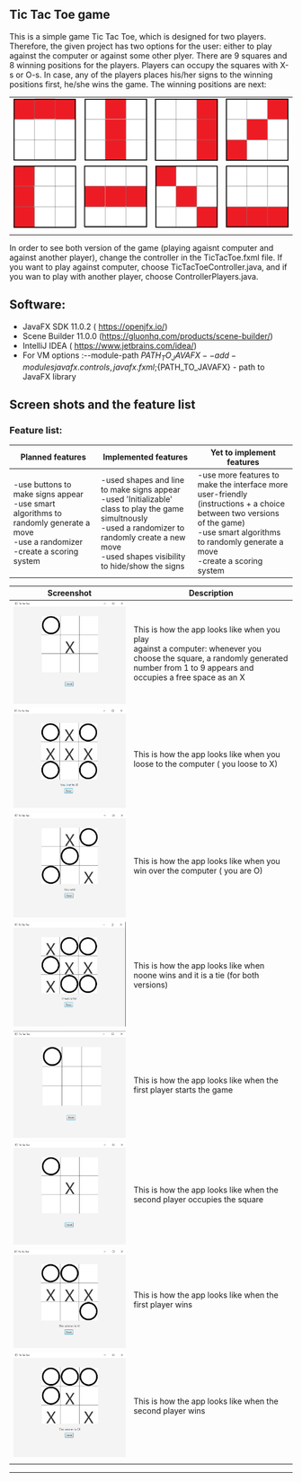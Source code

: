 ## Tic Tac Toe game 
This is a simple game Tic Tac Toe, which is designed for two players. Therefore, the given project has two options for the user: either to play against the computer or against some other plyer. There are 9 squares and 8 winning positions for the players.
Players can occupy the squares with X-s or O-s. In case, any of the players places his/her signs to the winning positions first, he/she wins the game. The winning positions are next:


|   |  |  |  |
| -------------     | -------------  |------------- |-------------  |
|  ![](Images/win1.png)       | ![](Images/win6.png) |![](Images/win7.png) |![](Images/win8.png) |
|  ![](Images/win3.png)       | ![](Images/win4.png) |![](Images/win2.png) |![](Images/win5.png) |
|   |  |  |  |


In order to see both version of the game (playing agaisnt computer and against another player), change the controller in the TicTacToe.fxml file. 
If you want to play against computer, choose TicTacToeController.java, and if you wan to play with another player, choose ControllerPlayers.java.



## Software:
- JavaFX SDK 11.0.2 ( https://openjfx.io/) 
- Scene Builder 11.0.0 (https://gluonhq.com/products/scene-builder/) 
- IntelliJ IDEA ( https://www.jetbrains.com/idea/) 
- For VM options :--module-path ${PATH_TO_JAVAFX} --add-modules javafx.controls,javafx.fxml ;${PATH_TO_JAVAFX} - path to JavaFX library 



## Screen shots and the feature list

### Feature list: 
|  Planned features |  Implemented features|  Yet to implement features |
| -------------     | -------------  |-------------  |
| -use buttons to make signs appear<br /> -use smart algorithms to randomly generate a move <br /> -use a randomizer <br /> -create a scoring system |-used shapes and line to make signs appear<br /> -used 'Initializable' class to play the game simultnously <br /> -used a randomizer to randomly create a new move <br /> -used shapes visibility to hide/show the signs|-use more features to make the interface more user-friendly <br /> (instructions + a choice between two versions of the game)<br /> -use smart algorithms to randomly generate a move <br /> -create a scoring system  |




|  Screenshot |  Description|  
| -------------     | -------------  |
|  ![](Images/img4.PNG)| This is how the app looks like when you play <br />  against a computer: whenever you choose the square, a randomly generated number from 1 to 9 appears and occupies a free space as an X  |
|  ![](Images/img6.PNG)| This is how the app looks like when you loose to the computer ( you loose to X) |
|  ![](Images/img7.PNG)| This is how the app looks like when you win over the computer ( you are O) |
|  ![](Images/img5.PNG)| This is how the app looks like when noone wins and it is a tie (for both versions)|
|  ![](Images/img1.PNG)| This is how the app looks like when the first player starts the game|
|  ![](Images/img4.PNG)| This is how the app looks like when the second player occupies the square|
|  ![](Images/img2.PNG)| This is how the app looks like when the first player wins|
|  ![](Images/img3.PNG)| This is how the app looks like when the second player wins|
|   |  | 

---







